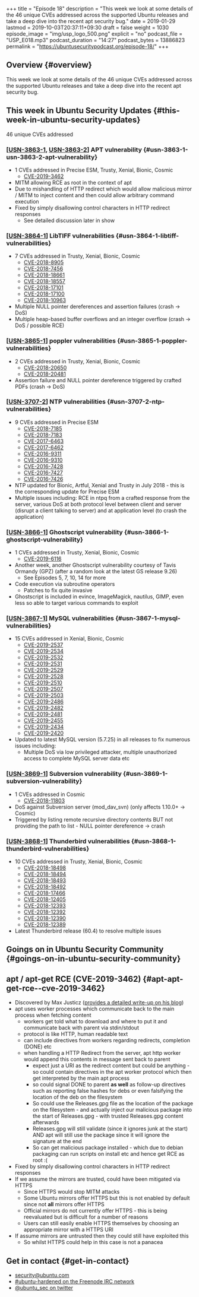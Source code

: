+++
title = "Episode 18"
description = "This week we look at some details of the 46 unique CVEs addressed across the supported Ubuntu releases and take a deep dive into the recent apt security bug."
date = 2019-01-29
lastmod = 2019-10-03T20:37:11+09:30
draft = false
weight = 1030
episode_image = "img/usp_logo_500.png"
explicit = "no"
podcast_file = "USP_E018.mp3"
podcast_duration = "14:27"
podcast_bytes = 13886823
permalink = "https://ubuntusecuritypodcast.org/episode-18/"
+++

## Overview {#overview}

This week we look at some details of the 46 unique CVEs addressed across the supported Ubuntu releases and take a deep dive into the recent apt security bug.


## This week in Ubuntu Security Updates {#this-week-in-ubuntu-security-updates}

46 unique CVEs addressed


### [[USN-3863-1](https://usn.ubuntu.com/3863-1/), [USN-3863-2](https://usn.ubuntu.com/3863-2/)] APT vulnerability {#usn-3863-1-usn-3863-2-apt-vulnerability}

-   1 CVEs addressed in Precise ESM, Trusty, Xenial, Bionic, Cosmic
    -   [CVE-2019-3462](https://people.canonical.com/~ubuntu-security/cve/CVE-2019-3462)
-   MITM allowing RCE as root in the context of apt
-   Due to mishandling of HTTP redirect which would allow malicious mirror / MITM to inject content and then could allow arbitrary command execution
-   Fixed by simply disallowing control characters in HTTP redirect responses
    -   See detailed discussion later in show


### [[USN-3864-1](https://usn.ubuntu.com/3864-1/)] LibTIFF vulnerabilities {#usn-3864-1-libtiff-vulnerabilities}

-   7 CVEs addressed in Trusty, Xenial, Bionic, Cosmic
    -   [CVE-2018-8905](https://people.canonical.com/~ubuntu-security/cve/CVE-2018-8905)
    -   [CVE-2018-7456](https://people.canonical.com/~ubuntu-security/cve/CVE-2018-7456)
    -   [CVE-2018-18661](https://people.canonical.com/~ubuntu-security/cve/CVE-2018-18661)
    -   [CVE-2018-18557](https://people.canonical.com/~ubuntu-security/cve/CVE-2018-18557)
    -   [CVE-2018-17101](https://people.canonical.com/~ubuntu-security/cve/CVE-2018-17101)
    -   [CVE-2018-17100](https://people.canonical.com/~ubuntu-security/cve/CVE-2018-17100)
    -   [CVE-2018-10963](https://people.canonical.com/~ubuntu-security/cve/CVE-2018-10963)
-   Multiple NULL pointer dereferences and assertion failures (crash -> DoS)
-   Multiple heap-based buffer overflows and an integer overflow (crash -> DoS / possible RCE)


### [[USN-3865-1](https://usn.ubuntu.com/3865-1/)] poppler vulnerabilities {#usn-3865-1-poppler-vulnerabilities}

-   2 CVEs addressed in Trusty, Xenial, Bionic, Cosmic
    -   [CVE-2018-20650](https://people.canonical.com/~ubuntu-security/cve/CVE-2018-20650)
    -   [CVE-2018-20481](https://people.canonical.com/~ubuntu-security/cve/CVE-2018-20481)
-   Assertion failure and NULL pointer dereference triggered by crafted PDFs (crash -> DoS)


### [[USN-3707-2](https://usn.ubuntu.com/3707-2/)] NTP vulnerabilities {#usn-3707-2-ntp-vulnerabilities}

-   9 CVEs addressed in Precise ESM
    -   [CVE-2018-7185](https://people.canonical.com/~ubuntu-security/cve/CVE-2018-7185)
    -   [CVE-2018-7183](https://people.canonical.com/~ubuntu-security/cve/CVE-2018-7183)
    -   [CVE-2017-6463](https://people.canonical.com/~ubuntu-security/cve/CVE-2017-6463)
    -   [CVE-2017-6462](https://people.canonical.com/~ubuntu-security/cve/CVE-2017-6462)
    -   [CVE-2016-9311](https://people.canonical.com/~ubuntu-security/cve/CVE-2016-9311)
    -   [CVE-2016-9310](https://people.canonical.com/~ubuntu-security/cve/CVE-2016-9310)
    -   [CVE-2016-7428](https://people.canonical.com/~ubuntu-security/cve/CVE-2016-7428)
    -   [CVE-2016-7427](https://people.canonical.com/~ubuntu-security/cve/CVE-2016-7427)
    -   [CVE-2016-7426](https://people.canonical.com/~ubuntu-security/cve/CVE-2016-7426)
-   NTP updated for Bionic, Artful, Xenial and Trusty in July 2018 - this is the corresponding update for Precise ESM
-   Multiple issues including: RCE in ntpq from a crafted response from
    the server, various DoS at both protocol level between client and
    server (disrupt a client talking to server) and at application level
    (to crash the application)


### [[USN-3866-1](https://usn.ubuntu.com/3866-1/)] Ghostscript vulnerability {#usn-3866-1-ghostscript-vulnerability}

-   1 CVEs addressed in Trusty, Xenial, Bionic, Cosmic
    -   [CVE-2019-6116](https://people.canonical.com/~ubuntu-security/cve/CVE-2019-6116)
-   Another week, another Ghostscript vulnerability courtesy of Tavis Ormandy (GPZ) (after a random look at the latest GS release 9.26)
    -   See Episodes 5, 7, 10, 14 for more
-   Code execution via subroutine operators
    -   Patches to fix quite invasive
-   Ghostscript is included in evince, ImageMagick, nautilus, GIMP, even less so able to target various commands to exploit


### [[USN-3867-1](https://usn.ubuntu.com/3867-1/)] MySQL vulnerabilities {#usn-3867-1-mysql-vulnerabilities}

-   15 CVEs addressed in Xenial, Bionic, Cosmic
    -   [CVE-2019-2537](https://people.canonical.com/~ubuntu-security/cve/CVE-2019-2537)
    -   [CVE-2019-2534](https://people.canonical.com/~ubuntu-security/cve/CVE-2019-2534)
    -   [CVE-2019-2532](https://people.canonical.com/~ubuntu-security/cve/CVE-2019-2532)
    -   [CVE-2019-2531](https://people.canonical.com/~ubuntu-security/cve/CVE-2019-2531)
    -   [CVE-2019-2529](https://people.canonical.com/~ubuntu-security/cve/CVE-2019-2529)
    -   [CVE-2019-2528](https://people.canonical.com/~ubuntu-security/cve/CVE-2019-2528)
    -   [CVE-2019-2510](https://people.canonical.com/~ubuntu-security/cve/CVE-2019-2510)
    -   [CVE-2019-2507](https://people.canonical.com/~ubuntu-security/cve/CVE-2019-2507)
    -   [CVE-2019-2503](https://people.canonical.com/~ubuntu-security/cve/CVE-2019-2503)
    -   [CVE-2019-2486](https://people.canonical.com/~ubuntu-security/cve/CVE-2019-2486)
    -   [CVE-2019-2482](https://people.canonical.com/~ubuntu-security/cve/CVE-2019-2482)
    -   [CVE-2019-2481](https://people.canonical.com/~ubuntu-security/cve/CVE-2019-2481)
    -   [CVE-2019-2455](https://people.canonical.com/~ubuntu-security/cve/CVE-2019-2455)
    -   [CVE-2019-2434](https://people.canonical.com/~ubuntu-security/cve/CVE-2019-2434)
    -   [CVE-2019-2420](https://people.canonical.com/~ubuntu-security/cve/CVE-2019-2420)
-   Updated to latest MySQL version (5.7.25) in all releases to fix numerous issues including:
    -   Multiple DoS via low privileged attacker, multiple unauthorized access to complete MySQL server data etc


### [[USN-3869-1](https://usn.ubuntu.com/3869-1/)] Subversion vulnerability {#usn-3869-1-subversion-vulnerability}

-   1 CVEs addressed in Cosmic
    -   [CVE-2018-11803](https://people.canonical.com/~ubuntu-security/cve/CVE-2018-11803)
-   DoS against Subversion server (mod\_dav\_svn) (only affects 1.10.0+ -> Cosmic)
-   Triggered by listing remote recursive directory contents BUT not
    providing the path to list - NULL pointer dereference -> crash


### [[USN-3868-1](https://usn.ubuntu.com/3868-1/)] Thunderbird vulnerabilities {#usn-3868-1-thunderbird-vulnerabilities}

-   10 CVEs addressed in Trusty, Xenial, Bionic, Cosmic
    -   [CVE-2018-18498](https://people.canonical.com/~ubuntu-security/cve/CVE-2018-18498)
    -   [CVE-2018-18494](https://people.canonical.com/~ubuntu-security/cve/CVE-2018-18494)
    -   [CVE-2018-18493](https://people.canonical.com/~ubuntu-security/cve/CVE-2018-18493)
    -   [CVE-2018-18492](https://people.canonical.com/~ubuntu-security/cve/CVE-2018-18492)
    -   [CVE-2018-17466](https://people.canonical.com/~ubuntu-security/cve/CVE-2018-17466)
    -   [CVE-2018-12405](https://people.canonical.com/~ubuntu-security/cve/CVE-2018-12405)
    -   [CVE-2018-12393](https://people.canonical.com/~ubuntu-security/cve/CVE-2018-12393)
    -   [CVE-2018-12392](https://people.canonical.com/~ubuntu-security/cve/CVE-2018-12392)
    -   [CVE-2018-12390](https://people.canonical.com/~ubuntu-security/cve/CVE-2018-12390)
    -   [CVE-2018-12389](https://people.canonical.com/~ubuntu-security/cve/CVE-2018-12389)
-   Latest Thunderbird release (60.4) to resolve multiple issues


## Goings on in Ubuntu Security Community {#goings-on-in-ubuntu-security-community}


## apt / apt-get RCE (CVE-2019-3462) {#apt-apt-get-rce--cve-2019-3462}

-   Discovered by Max Justicz ([provides a detailed write-up on his blog](//justi.cz/security/2019/01/22/apt-rce.html))
-   apt uses worker processes which communicate back to the main process when fetching content
    -   workers get told what to download and where to put it and communicate back with parent via stdin/stdout
    -   protocol is like HTTP, human readable text
    -   can include directives from workers regarding redirects, completion (DONE) etc
    -   when handling a HTTP Redirect from the server, apt http worker would append this contents in message sent back to parent
        -   expect just a URI as the redirect content but could be anything - so could contain directives in the apt worker protocol which then get interpreted by the main apt process
        -   so could signal DONE to parent **as well** as follow-up directives such as reporting false hashes for debs or even falsifying the location of the deb on the filesystem
        -   So could use the Releases.gpg file as the location of the package on the filesystem - and actually inject our malicious package into the start of Releases.gpg - with trusted Releases.gpg content afterwards
        -   Releases.gpg will still validate (since it ignores junk at the start) AND apt will still use the package since it will ignore the signature at the end
        -   So can get malicious package installed - which due to debian packaging can run scripts on install etc and hence get RCE as root :(
-   Fixed by simply disallowing control characters in HTTP redirect responses
-   If we assume the mirrors are trusted, could have been mitigated via HTTPS
    -   Since HTTPS would stop MITM attacks
    -   Some Ubuntu mirrors offer HTTPS but this is not enabled by default since not **all** mirrors offer HTTPS
    -   Official mirrors do not currently offer HTTPS - this is being reevaluated but is difficult for a number of reasons
    -   Users can still easily enable HTTPS themselves by choosing an appropriate mirror with a HTTPS URI
-   If assume mirrors are untrusted then they could still have exploited this
    -   So whilst HTTPS could help in this case is not a panacea


## Get in contact {#get-in-contact}

-   [security@ubuntu.com](mailto:security@ubuntu.com)
-   [#ubuntu-hardened on the Freenode IRC network](http://webchat.freenode.net/#ubuntu-hardened)
-   [@ubuntu\_sec on twitter](https://twitter.com/ubuntu%5Fsec)